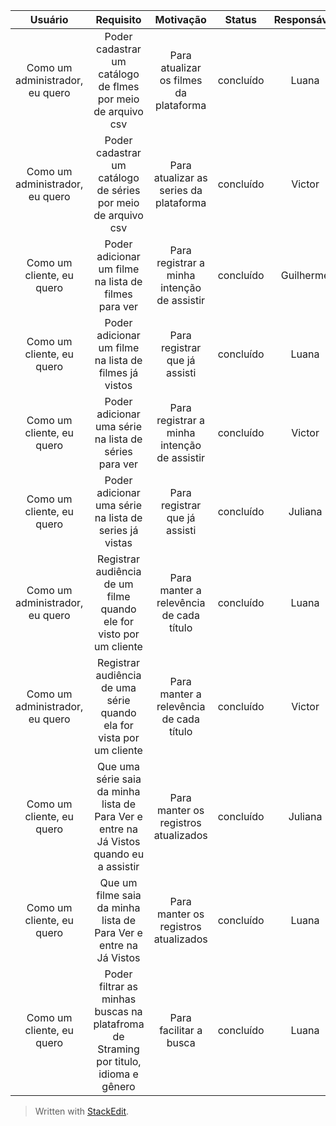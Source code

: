 | Usuário      | Requisito | Motivação     | Status   | Responsável |
| :----:        |    :----:   |          :----: |:----:  |:----:  |
| Como um administrador, eu quero      | Poder cadastrar um catálogo de flmes por meio de arquivo csv      | Para atualizar os filmes da plataforma    | concluído   | Luana  |
| Como um administrador, eu quero   | Poder cadastrar um catálogo de séries por meio de arquivo csv       |Para atualizar as series da plataforma       | concluído  |  Victor |
| Como um cliente, eu quero     | Poder adicionar um filme na lista de filmes para ver    | Para registrar a minha intenção de assistir    | concluído   | Guilherme  |
| Como um cliente, eu quero     | Poder adicionar um filme na lista de filmes já vistos      | Para registrar que já assisti   | concluído   | Luana  |
| Como um cliente, eu quero      | Poder adicionar uma série na lista de séries para ver    | Para registrar a minha intenção de assistir    | concluído   | Victor  |
| Como um cliente, eu quero     | Poder adicionar uma série na lista de series já vistas      |  Para registrar que já assisti      | concluído   | Juliana  |
| Como um administrador, eu quero     | Registrar audiência de um filme quando ele for visto por um cliente    | Para manter a relevência de cada título    | concluído   | Luana  |
| Como um administrador, eu quero     | Registrar audiência de uma série quando ela for vista por um cliente    | Para manter a relevência de cada título    | concluído   | Victor  |
| Como um cliente, eu quero     | Que uma série saia da minha lista de Para Ver e entre na Já Vistos quando eu a assistir   | Para manter os registros atualizados    | concluído   | Juliana  |
| Como um cliente, eu quero     | Que um filme saia da minha lista de Para Ver e entre na Já Vistos   | Para manter os registros atualizados    | concluído   | Luana  |
| Como um cliente, eu quero     | Poder filtrar as minhas buscas na platafroma de Straming por titulo, idioma e gênero  | Para facilitar a busca   | concluído   | Luana  |



> Written with [StackEdit](https://stackedit.io/).
